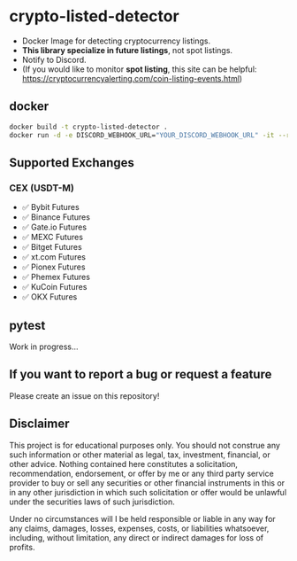 # crypto-listed-detector

- Docker Image for detecting cryptocurrency listings.
- **This library specialize in future listings**, not spot listings.
- Notify to Discord.
- (If you would like to monitor **spot listing**, this site can be helpful: https://cryptocurrencyalerting.com/coin-listing-events.html)

## docker
```bash
docker build -t crypto-listed-detector .
docker run -d -e DISCORD_WEBHOOK_URL="YOUR_DISCORD_WEBHOOK_URL" -it --rm crypto-listed-detector -d
```

## Supported Exchanges
### CEX (USDT-M)
- ✅ Bybit Futures
- ✅ Binance Futures
- ✅ Gate.io Futures
- ✅ MEXC Futures
- ✅ Bitget Futures
- ✅ xt.com Futures
- ✅ Pionex Futures
- ✅ Phemex Futures
- ✅ KuCoin Futures
- ✅ OKX Futures

## pytest
Work in progress...

## If you want to report a bug or request a feature
Please create an issue on this repository!

## Disclaimer
This project is for educational purposes only. You should not construe any such information or other material as legal,
tax, investment, financial, or other advice. Nothing contained here constitutes a solicitation, recommendation,
endorsement, or offer by me or any third party service provider to buy or sell any securities or other financial
instruments in this or in any other jurisdiction in which such solicitation or offer would be unlawful under the
securities laws of such jurisdiction.

Under no circumstances will I be held responsible or liable in any way for any claims, damages, losses, expenses, costs,
or liabilities whatsoever, including, without limitation, any direct or indirect damages for loss of profits.
